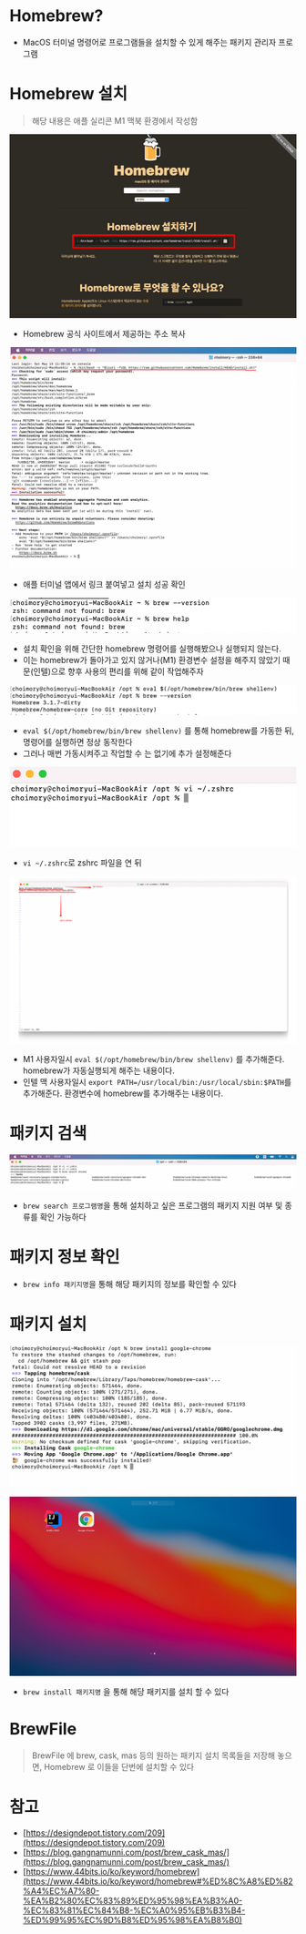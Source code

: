 # Homebrew?

- MacOS 터미널 명령어로 프로그램들을 설치할 수 있게 해주는 패키지 관리자 프로그램

# Homebrew 설치

> 해당 내용은 애플 실리콘 M1 맥북 환경에서 작성함

![img.png](img.png)

- Homebrew 공식 사이트에서 제공하는 주소 복사

![img_1.png](img_1.png)

- 애플 터미널 앱에서 링크 붙여넣고 설치 성공 확인

![img_2.png](img_2.png)

- 설치 확인을 위해 간단한 homebrew 명령어를 실행해봤으나 실행되지 않는다.
- 이는 homebrew가 돌아가고 있지 않거나(M1) 환경변수 설정을 해주지 않았기 때문(인텔)으로 향후 사용의 편리를 위해 같이 작업해주자

![img_3.png](img_3.png)

- `eval $(/opt/homebrew/bin/brew shellenv)` 를 통해 homebrew를 가동한 뒤, 명령어를 실행하면 정상 동작한다
- 그러나 매번 가동시켜주고 작업할 수 는 없기에 추가 설정해준다

![img_4.png](img_4.png)

- `vi ~/.zshrc`로 zshrc 파일을 연 뒤

![img_5.png](img_5.png)

- M1 사용자일시 `eval $(/opt/homebrew/bin/brew shellenv)` 를 추가해준다. homebrew가 자동실행되게 해주는 내용이다.
- 인텔 맥 사용자일시 `export PATH=/usr/local/bin:/usr/local/sbin:$PATH`를 추가해준다. 환경변수에 homebrew를 추가해주는 내용이다.

# 패키지 검색

![img_6.png](img_6.png)

- `brew search 프로그램명`을 통해 설치하고 싶은 프로그램의 패키지 지원 여부 및 종류를 확인 가능하다

# 패키지 정보 확인

- `brew info 패키지명`을 통해 해당 패키지의 정보를 확인할 수 있다

# 패키지 설치

![img_7.png](img_7.png)

![img_8.png](img_8.png)

- `brew install 패키지명` 을 통해 해당 패키지를 설치 할 수 있다

# BrewFile

> BrewFile 에 brew, cask, mas 등의 원하는 패키지 설치 목록들을 저장해 놓으면, Homebrew 로 이들을 단번에 설치할 수 있다

# 참고

- [https://designdepot.tistory.com/209](https://designdepot.tistory.com/209)
- [https://blog.gangnamunni.com/post/brew_cask_mas/](https://blog.gangnamunni.com/post/brew_cask_mas/)
- [https://www.44bits.io/ko/keyword/homebrew](https://www.44bits.io/ko/keyword/homebrew#%ED%8C%A8%ED%82%A4%EC%A7%80-%EA%B2%80%EC%83%89%ED%95%98%EA%B3%A0-%EC%83%81%EC%84%B8-%EC%A0%95%EB%B3%B4-%ED%99%95%EC%9D%B8%ED%95%98%EA%B8%B0)